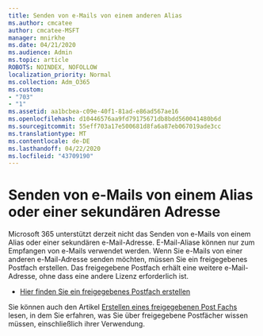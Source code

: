 ```yaml
---
title: Senden von e-Mails von einem anderen Alias
ms.author: cmcatee
author: cmcatee-MSFT
manager: mnirkhe
ms.date: 04/21/2020
ms.audience: Admin
ms.topic: article
ROBOTS: NOINDEX, NOFOLLOW
localization_priority: Normal
ms.collection: Adm_O365
ms.custom:
- "703"
- "1"
ms.assetid: aa1bcbea-c09e-40f1-81ad-e86ad567ae16
ms.openlocfilehash: d10446576aa9fd79175671db8bdd560041480b6d
ms.sourcegitcommit: 55eff703a17e500681d8fa6a87eb067019ade3cc
ms.translationtype: MT
ms.contentlocale: de-DE
ms.lasthandoff: 04/22/2020
ms.locfileid: "43709190"
---
```

# <a name="send-email-from-an-alias-or-secondary-address"></a>Senden von e-Mails von einem Alias oder einer sekundären Adresse

Microsoft 365 unterstützt derzeit nicht das Senden von e-Mails von einem Alias oder einer sekundären e-Mail-Adresse. E-Mail-Aliase können nur zum Empfangen von e-Mails verwendet werden. Wenn Sie e-Mails von einer anderen e-Mail-Adresse senden möchten, müssen Sie ein freigegebenes Postfach erstellen. Das freigegebene Postfach erhält eine weitere e-Mail-Adresse, ohne dass eine andere Lizenz erforderlich ist.
  
- [Hier finden Sie ein freigegebenes Postfach erstellen](https://portal.office.com/AdminPortal/Home#/AssistedGuide/addemailoptions)

Sie können auch den Artikel [Erstellen eines freigegebenen Post Fachs](https://docs.microsoft.com/office365/admin/email/create-a-shared-mailbox) lesen, in dem Sie erfahren, was Sie über freigegebene Postfächer wissen müssen, einschließlich ihrer Verwendung.